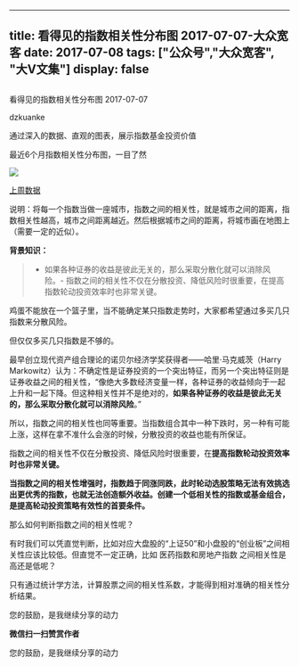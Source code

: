 
---
title:   看得见的指数相关性分布图 2017-07-07-大众宽客
date: 2017-07-08
tags: ["公众号","大众宽客", "大V文集"]
display: false
---


## 



看得见的指数相关性分布图 2017-07-07




dzkuanke




通过深入的数据、直观的图表，展示指数基金投资价值


最近6个月指数相关性分布图，一目了然



<img data-s="300,640" data-type="png" src="http://mmbiz.qpic.cn/mmbiz_png/PKw3FQPmhIh8icTXUSuoXRPGwpiciaGBicx5JR5LhQlxJoiciaZer1L2pPsRfD3wNzngUNXVEMGF8ulEhTX7LzM2k9iag/0?wx_fmt=png" class="" data-ratio="0.8423645320197044" data-w="1218"/>

[上周数据](http://mp.weixin.qq.com/s?__biz=MzAwMTc1MDcwNw==&amp;mid=2648272101&amp;idx=1&amp;sn=c38bd750652cf3bb275acba18fc8e587&amp;chksm=82f92f39b58ea62f438ff50f38587c7c9a9b561c23594fa810a8d5a18d4dcad194797304c295&amp;scene=21#wechat_redirect)



说明：将每一个指数当做一座城市，指数之间的相关性，就是城市之间的距离，指数相关性越高，城市之间距离越近。然后根据城市之间的距离，将城市画在地图上（需要一定的近似）。





**背景知识：**

> - 如果各种证券的收益是彼此无关的，那么采取分散化就可以消除风险。- 指数之间的相关性不仅在分散投资、降低风险时很重要，在提高指数轮动投资效率时也非常关键。





鸡蛋不能放在一个篮子里，当不能确定某只指数走势时，大家都希望通过多买几只指数来分散风险。



但仅仅多买几只指数是不够的。



最早创立现代资产组合理论的诺贝尔经济学奖获得者——哈里·马克威茨（Harry Markowitz）认为：不确定性是证券投资的一个突出特征，而另一个突出特征则是证券收益之间的相关性，“像绝大多数经济变量一样，各种证券的收益倾向于一起上升和一起下降。但这种相关性并不是绝对的，**如果各种证券的收益是彼此无关的，那么采取分散化就可以消除风险**。”



所以，指数之间的相关性也同等重要。当指数组合其中一种下跌时，另一种有可能上涨，这样在拿不准什么会涨的时候，分散投资的收益也能有所保证。



指数之间的相关性不仅在分散投资、降低风险时很重要，在**提高指数轮动投资效率时也非常关键。**



**当指数之间的相关性增强时，指数趋于同涨同跌，此时轮动选股策略无法有效挑选出更优秀的指数，也就无法创造额外收益。创建一个低相关性的指数或基金组合，是提高轮动投资策略有效性的首要条件。**



那么如何判断指数之间的相关性呢？



有时我们可以凭直觉判断，比如对应大盘股的“上证50”和小盘股的“创业板”之间相关性应该比较低。但直觉不一定正确，比如 医药指数和房地产指数 之间相关性是高还是低呢？



只有通过统计学方法，计算股票之间的相关性系数，才能得到相对准确的相关性分析结果。







您的鼓励，是我继续分享的动力


**微信扫一扫赞赏作者**






您的鼓励，是我继续分享的动力








